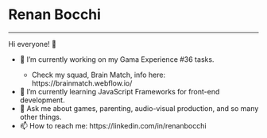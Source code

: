 <h1>Renan Bocchi</h1>
<hr>
Hi everyone! 👋<br>
<ul>
  <li>🔭 I’m currently working on my Gama Experience #36 tasks.</li>
  <ul><li>Check my squad, Brain Match, info here: https://brainmatch.webflow.io/</li></ul>
  <li>🌱 I’m currently learning JavaScript Frameworks for front-end development.</li>
  <li>💬 Ask me about games, parenting, audio-visual production, and so many other things.</li>
  <li>📫 How to reach me: https://linkedin.com/in/renanbocchi</li>
</ul>
